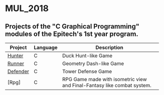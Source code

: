 # MUL_2018

## Projects of the "C Graphical Programming" modules of the Epitech's 1st year program.


| Project | Language | Description |
|---------|----------|-------------|
| [Hunter]         |      C      | Duck Hunt-like Game |
| [Runner]       |       C     | Geometry Dash-like Game |
| [Defender]       |       C     | Tower Defense Game |
| [Rpg]       |       C     | RPG Game made with isometric view and Final-Fantasy like combat system. |

[Hunter]: https://github.com/kevinpruvost/kevinpruvost_epitech/tree/master/FirstYear/MUL_2018/MUL_my_hunter_2018
[Runner]: https://github.com/kevinpruvost/kevinpruvost_epitech/tree/master/FirstYear/MUL_2018/MUL_my_runner_2018
[Defender]: https://github.com/kevinpruvost/kevinpruvost_epitech/tree/master/FirstYear/MUL_2018/MUL_my_defender_2018
